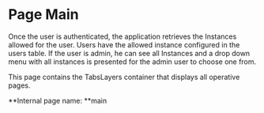 # Page Main

Once the user is authenticated, the application retrieves the Instances allowed for the user. Users have the allowed instance configured in the users table. If the user is admin, he can see all Instances and a drop down menu with all instances is presented for the admin user to choose one from.

This page contains the TabsLayers container that displays all operative pages.

**Internal page name:
**main
